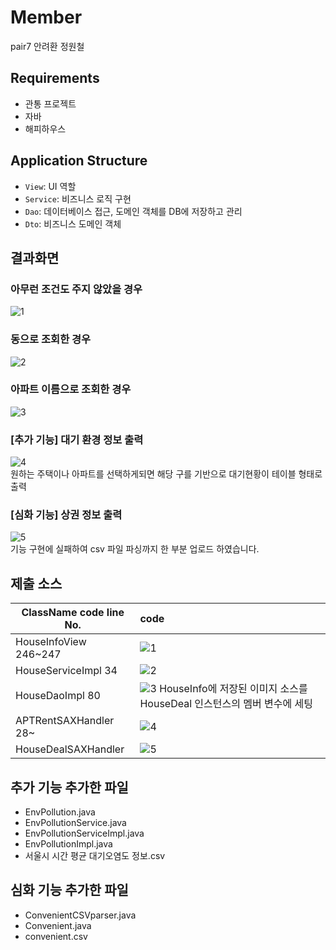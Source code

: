 # Member

pair7 안려환 정원철

## Requirements

- 관통 프로젝트
- 자바
- 해피하우스

## Application Structure

- `View`: UI 역할
- `Service`: 비즈니스 로직 구현
- `Dao`: 데이터베이스 접근, 도메인 객체를 DB에 저장하고 관리
- `Dto`: 비즈니스 도메인 객체

## 결과화면
### 아무런 조건도 주지 않았을 경우
![1](./WhereIsMyHome_Java_서울_19_정원철_안려환/src/readmeImg/1.png)

### 동으로 조회한 경우
![2](./WhereIsMyHome_Java_서울_19_정원철_안려환/src/readmeImg/2.png)

### 아파트 이름으로 조회한 경우
![3](./WhereIsMyHome_Java_서울_19_정원철_안려환/src/readmeImg/3.png)


### [추가 기능] 대기 환경 정보 출력
![4](./WhereIsMyHome_Java_서울_19_정원철_안려환/src/readmeImg/4.png)
<br/>
원하는 주택이나 아파트를 선택하게되면 해당 구를 기반으로 대기현황이 테이블 형태로 출력


### [심화 기능] 상권 정보 출력
![5](./WhereIsMyHome_Java_서울_19_정원철_안려환/src/readmeImg/dif.png)
<br/>
기능 구현에 실패하여 csv 파일 파싱까지 한 부분 업로드 하였습니다.



## 제출 소스
| ClassName  code line No. | code                                                         |
| ------------------------ | :----------------------------------------------------------- |
| HouseInfoView 246~247    | ![1](./WhereIsMyHome_Java_서울_19_정원철_안려환/src/readmeImg/5.png) |
| HouseServiceImpl 34      | ![2](./WhereIsMyHome_Java_서울_19_정원철_안려환/src/readmeImg/6.png) |
| HouseDaoImpl  80         | ![3](./WhereIsMyHome_Java_서울_19_정원철_안려환/src/readmeImg/7.png) HouseInfo에 저장된 이미지 소스를 HouseDeal 인스턴스의 멤버 변수에 세팅 |
| APTRentSAXHandler 28~    | ![4](./WhereIsMyHome_Java_서울_19_정원철_안려환/src/readmeImg/8.png) |
| HouseDealSAXHandler      | ![5](./WhereIsMyHome_Java_서울_19_정원철_안려환/src/readmeImg/9.png) |


## 추가 기능 추가한 파일
- EnvPollution.java
- EnvPollutionService.java
- EnvPollutionServiceImpl.java
- EnvPollutionImpl.java
- 서울시 시간 평균 대기오염도 정보.csv

## 심화 기능 추가한 파일
- ConvenientCSVparser.java
- Convenient.java
- convenient.csv
